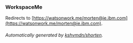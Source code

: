 ### WorkspaceMe

Redirects to [https://watsonwork.me/morten@ie.ibm.com](https://watsonwork.me/morten@ie.ibm.com).

###### Automatically generated by [kshvmdn/shorten](https://github.com/kshvmdn/shorten).